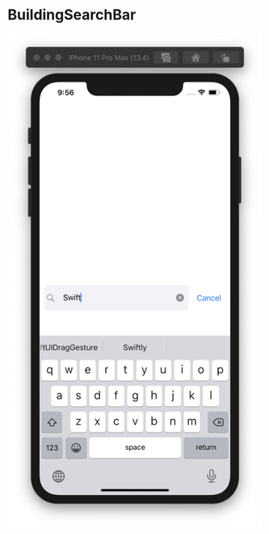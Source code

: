 # BuildingSearchBar

![](https://github.com/ram4ik/BuildingSearchBar/blob/master/BuildingSearchBar/Assets.xcassets/Screenshot%202020-04-21%20at%2009.56.50.imageset/Screenshot%202020-04-21%20at%2009.56.50.png)
